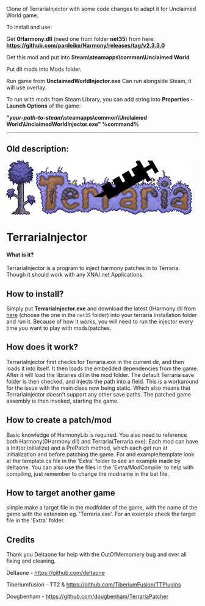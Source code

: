 Clone of TerrariaInjector with some code changes to adapt it for Unclaimed World game. 


To install and use:

Get **0Harmony.dll** (need one from folder **net35**) from here: **https://github.com/pardeike/Harmony/releases/tag/v2.3.3.0**

Get this mod and put into **Steam\steamapps\common\Unclaimed World**

Put dll mods into Mods folder.

Run game from **UnclaimedWorldInjector.exe**
Can run alongside Steam, it will use overlay.

To run with mods from Steam Library, you can add string into **Properties - Launch Options** of the game:

**"_your-path-to-steam_\steamapps\common\Unclaimed World\UnclaimedWorldInjector.exe" %command%**


---
Old description:
---
![alt text](https://github.com/ConfuzzedCat/TerrariaInjector/blob/master/TerrariaInjector_Long.png?raw=true)
# TerrariaInjector
#### What is it?
TerrariaInjector is a program to inject harmony patches in to Terraria.
Though it should work with any XNA/.net Applications.

## How to install?
Simply put **TerrariaInjector.exe** and download the latest 0Harmony.dll from [here](https://github.com/pardeike/Harmony/releases/latest) (choose the one in the `net35` folder) into your terraria installation folder and run it. 
Because of how it works, you will need to run the injector every time you want to play with mods/patches.

## How does it work?
TerrariaInjector first checks for Terraria.exe in the current dir, and then loads it into itself.
It then loads the embedded dependencies from the game. After it will load the libraries dll in the mod folder.
The default Terraria save folder is then checked, and injects the path into a field. This is a workaround for the issue with the main class now being static. Which also means that TerrariaInjector doesn't support any other save paths.
The patched game assembly is then invoked, starting the game.

## How to create a patch/mod
Basic knowledge of HarmonyLib is required. You also need to reference both Harmony(0Harmony.dll) and Terraria(Terraria.exe).
Each mod can have a Init(or Initialize) and a PrePatch method, which each get run at initialization and before patching the game.
For and example/template look at the template.cs file in the 'Extra' folder to see an example made by deltaone.
You can also use the files in the 'Extra/ModCompile' to help with compiling, just remember to change the modname in the bat file.

## How to target another game
simple make a target file in the modfolder of the game, with the name of the game with the extension eg. 'Terraria.exe'. For an example check the target file in the 'Extra' folder.

## Credits
Thank you Deltaone for help with the OutOfMemomery bug and over all fixing and cleaning.

Deltaone - https://github.com/deltaone

Tiberiumfusion - TT2 & https://github.com/TiberiumFusion/TTPlugins

Dougbenham - https://github.com/dougbenham/TerrariaPatcher
